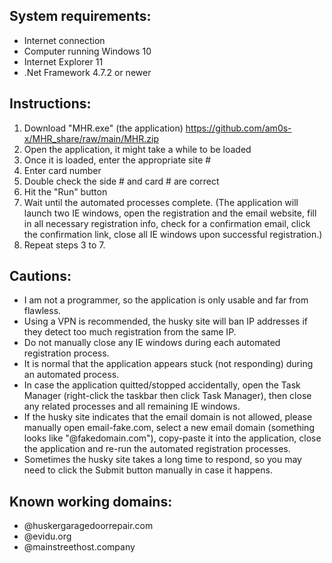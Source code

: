 System requirements:
------------------------------------------------
- Internet connection
- Computer running Windows 10
- Internet Explorer 11
- .Net Framework 4.7.2 or newer


Instructions:
------------------------------------------------
1. Download "MHR.exe" (the application) https://github.com/am0s-x/MHR_share/raw/main/MHR.zip
2. Open the application, it might take a while to be loaded
3. Once it is loaded, enter the appropriate site #
4. Enter card number
5. Double check the side # and card # are correct
6. Hit the "Run" button
7. Wait until the automated processes complete.
(The application will launch two IE windows, open the registration and the email website, fill in all necessary registration info, check for a confirmation email, click the confirmation link, close all IE windows upon successful registration.)
8. Repeat steps 3 to 7.


Cautions:
------------------------------------------------
- I am not a programmer, so the application is only usable and far from flawless.
- Using a VPN is recommended, the husky site will ban IP addresses if they detect too much registration from the same IP.
- Do not manually close any IE windows during each automated registration process.
- It is normal that the application appears stuck (not responding) during an automated process.
- In case the application quitted/stopped accidentally, open the Task Manager (right-click the taskbar then click Task Manager), then close any related processes and all remaining IE windows.
- If the husky site indicates that the email domain is not allowed, please manually open email-fake.com, select a new email domain (something looks like "@fakedomain.com"), copy-paste it into the application, close the application and re-run the automated registration processes.
- Sometimes the husky site takes a long time to respond, so you may need to click the Submit button manually in case it happens.


Known working domains:
------------------------------------------------
- @huskergaragedoorrepair.com
- @evidu.org
- @mainstreethost.company
